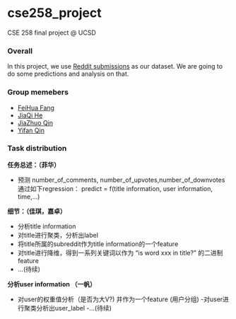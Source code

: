 # cse258_project
CSE 258 final project @ UCSD

### Overall
In this project, we use [Reddit submissions](http://snap.stanford.edu/data/web-Reddit.html) as our dataset. We are going to do some predictions and analysis on that. 

### Group memebers
- [FeiHua Fang](https://github.com/feihuaya)
- [JiaQi He](https://github.com/JiaqiHe)
- [JiaZhuo Qin](https://github.com/pooh2713)
- [Yifan Qin](https://github.com/IvanQin/)

### Task distribution

**任务总述：（菲华）**

- 预测 number_of_comments, number_of_upvotes,number_of_downvotes 通过如下regression：
predict = f(title information, user information, time,...)

**细节：（佳琪，嘉卓）**
- 分析title information
-  对title进行聚类，分析出label
- 将title所属的subreddit作为title information的一个feature
- 对title进行降维，得到一系列关键词以作为 “is word xxx in title?” 的二进制feature
- ...(待续)

**分析user information （一帆）**
 
- 对user的权重值分析（是否为大V?) 并作为一个feature (用户分组)
-对user进行聚类分析出user_label
-...(待续)